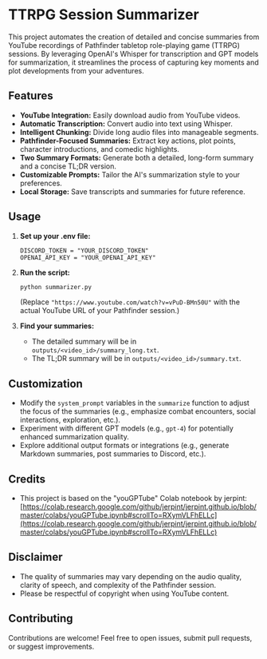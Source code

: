 # TTRPG Session Summarizer

This project automates the creation of detailed and concise summaries from YouTube recordings of Pathfinder tabletop role-playing game (TTRPG) sessions. By leveraging OpenAI's Whisper for transcription and GPT models for summarization, it streamlines the process of capturing key moments and plot developments from your adventures.

## Features

- **YouTube Integration:** Easily download audio from YouTube videos.
- **Automatic Transcription:** Convert audio into text using Whisper.
- **Intelligent Chunking:** Divide long audio files into manageable segments.
- **Pathfinder-Focused Summaries:** Extract key actions, plot points, character introductions, and comedic highlights.
- **Two Summary Formats:** Generate both a detailed, long-form summary and a concise TL;DR version.
- **Customizable Prompts:** Tailor the AI's summarization style to your preferences.
- **Local Storage:** Save transcripts and summaries for future reference.

## Usage

1. **Set up your .env file:**

   ```
   DISCORD_TOKEN = "YOUR_DISCORD_TOKEN"
   OPENAI_API_KEY = "YOUR_OPENAI_API_KEY"
   ```

2. **Run the script:**
   ```bash
   python summarizer.py
   ```
   (Replace `"https://www.youtube.com/watch?v=vPuD-BMn50U"` with the actual YouTube URL of your Pathfinder session.)

3. **Find your summaries:**
   - The detailed summary will be in `outputs/<video_id>/summary_long.txt`.
   - The TL;DR summary will be in `outputs/<video_id>/summary.txt`.

## Customization

- Modify the `system_prompt` variables in the `summarize` function to adjust the focus of the summaries (e.g., emphasize combat encounters, social interactions, exploration, etc.).
- Experiment with different GPT models (e.g., `gpt-4`) for potentially enhanced summarization quality.
- Explore additional output formats or integrations (e.g., generate Markdown summaries, post summaries to Discord, etc.).

## Credits

- This project is based on the "youGPTube" Colab notebook by jerpint: [https://colab.research.google.com/github/jerpint/jerpint.github.io/blob/master/colabs/youGPTube.ipynb#scrollTo=RXymVLFhELLc](https://colab.research.google.com/github/jerpint/jerpint.github.io/blob/master/colabs/youGPTube.ipynb#scrollTo=RXymVLFhELLc)

## Disclaimer

- The quality of summaries may vary depending on the audio quality, clarity of speech, and complexity of the Pathfinder session.
- Please be respectful of copyright when using YouTube content.

## Contributing

Contributions are welcome! Feel free to open issues, submit pull requests, or suggest improvements.
